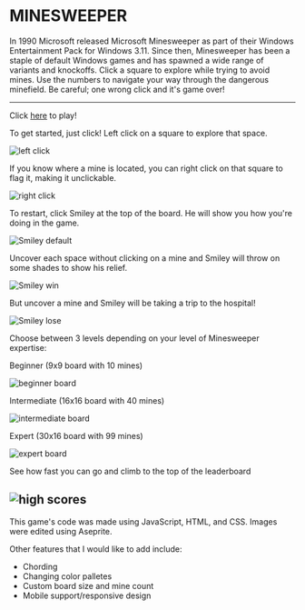
# MINESWEEPER

In 1990 Microsoft released Microsoft Minesweeper as part of their Windows Entertainment Pack for Windows 3.11. Since then, Minesweeper has been a staple of default Windows games and has spawned a wide range of variants and knockoffs. Click a square to explore while trying to avoid mines. Use the numbers to navigate your way through the dangerous minefield. Be careful; one wrong click and it's game over! 

---

Click [here](https://kelleralex04.github.io/Minesweeper/) to play!

To get started, just click! Left click on a square to explore that space.

![left click](https://i.imgur.com/uY7M4EN.png)

If you know where a mine is located, you can right click on that square to flag it, making it unclickable. 

![right click](https://i.imgur.com/whEfvnz.png)

To restart, click Smiley at the top of the board. He will show you how you're doing in the game.

![Smiley default](https://i.imgur.com/J2Kqmnu.png)

Uncover each space without clicking on a mine and Smiley will throw on some shades to show his relief.

![Smiley win](https://i.imgur.com/wpHoBvu.png)

But uncover a mine and Smiley will be taking a trip to the hospital! 

![Smiley lose](https://i.imgur.com/igOQdOd.png)

Choose between 3 levels depending on your level of Minesweeper expertise:

Beginner (9x9 board with 10 mines)

![beginner board](https://i.imgur.com/o2ZhcLE.png)

Intermediate (16x16 board with 40 mines)

![intermediate board](https://i.imgur.com/S2NOeA1.png)

Expert (30x16 board with 99 mines)

![expert board](https://i.imgur.com/pQuNian.png)

See how fast you can go and climb to the top of the leaderboard

![high scores](https://i.imgur.com/We54Uxi.png)
---

This game's code was made using JavaScript, HTML, and CSS. Images were edited using Aseprite.

Other features that I would like to add include: 
- Chording
- Changing color palletes
- Custom board size and mine count
- Mobile support/responsive design

